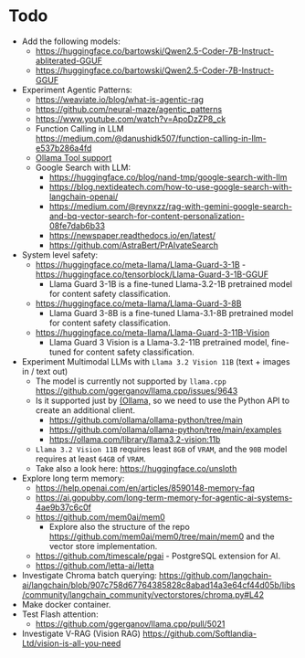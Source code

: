 # Todo
- Add the following models:
  - https://huggingface.co/bartowski/Qwen2.5-Coder-7B-Instruct-abliterated-GGUF
  - https://huggingface.co/bartowski/Qwen2.5-Coder-7B-Instruct-GGUF
- Experiment Agentic Patterns:
  - https://weaviate.io/blog/what-is-agentic-rag
  - https://github.com/neural-maze/agentic_patterns
  - https://www.youtube.com/watch?v=ApoDzZP8_ck
  - Function Calling in LLM https://medium.com/@danushidk507/function-calling-in-llm-e537b286a4fd
  - [Ollama Tool support](https://ollama.com/blog/tool-support)
  - Google Search with LLM:
    - https://huggingface.co/blog/nand-tmp/google-search-with-llm
    - https://blog.nextideatech.com/how-to-use-google-search-with-langchain-openai/
    - https://medium.com/@reynxzz/rag-with-gemini-google-search-and-bq-vector-search-for-content-personalization-08fe7dab6b33
    - https://newspaper.readthedocs.io/en/latest/
    - https://github.com/AstraBert/PrAIvateSearch
- System level safety:
  - https://huggingface.co/meta-llama/Llama-Guard-3-1B - https://huggingface.co/tensorblock/Llama-Guard-3-1B-GGUF
    - Llama Guard 3-1B is a fine-tuned Llama-3.2-1B pretrained model for content safety classification.
  - https://huggingface.co/meta-llama/Llama-Guard-3-8B
    - Llama Guard 3-8B is a fine-tuned Llama-3.1-8B pretrained model for content safety classification.
  - https://huggingface.co/meta-llama/Llama-Guard-3-11B-Vision
    - Llama Guard 3 Vision is a Llama-3.2-11B pretrained model, fine-tuned for content safety classification.
- Experiment Multimodal LLMs with `Llama 3.2 Vision 11B` (text + images in / text out)
  - The model is currently not supported by `llama.cpp` https://github.com/ggerganov/llama.cpp/issues/9643
  - Is it supported just by [(Ollama,](https://github.com/ollama/ollama) so we need to use the Python API to create an additional client.
    - https://github.com/ollama/ollama-python/tree/main
    - https://github.com/ollama/ollama-python/tree/main/examples
    - https://ollama.com/library/llama3.2-vision:11b
  - `Llama 3.2 Vision 11B` requires least `8GB` of `VRAM`, and the `90B` model requires at least `64GB` of `VRAM`.
  - Take also a look here: https://huggingface.co/unsloth
- Explore long term memory:
  - https://help.openai.com/en/articles/8590148-memory-faq
  - https://ai.gopubby.com/long-term-memory-for-agentic-ai-systems-4ae9b37c6c0f
  - https://github.com/mem0ai/mem0
    - Explore also the structure of the repo https://github.com/mem0ai/mem0/tree/main/mem0 and the vector store implementation.
  - https://github.com/timescale/pgai - PostgreSQL extension for AI.
  - https://github.com/letta-ai/letta
- Investigate Chroma batch querying: https://github.com/langchain-ai/langchain/blob/907c758d67764385828c8abad14a3e64cf44d05b/libs/community/langchain_community/vectorstores/chroma.py#L42
- Make docker container.
- Test Flash attention:
  - https://github.com/ggerganov/llama.cpp/pull/5021
- Investigate V-RAG (Vision RAG) https://github.com/Softlandia-Ltd/vision-is-all-you-need
